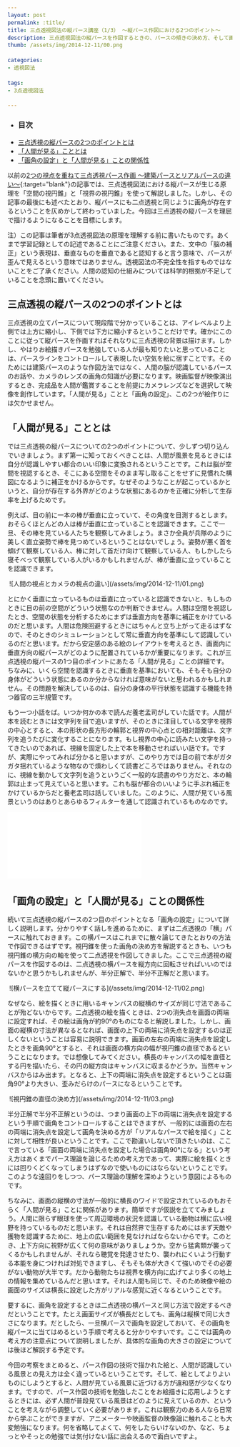 ```yaml
---
layout: post
permalink: :title/
title: 三点透視図法の縦パース講座（1/3） 〜縦パース作図における2つのポイント〜
description: 三点透視図法の縦パースを作図するときの、パースの傾きの決め方、そして画角の設定の仕方を考えるための準備をしています。
thumb: /assets/img/2014-12-11/00.png

categories:
- 透視図法

tags:
- 3点透視図法

---
```


- ### 目次
- [三点透視の縦パースの2つのポイントとは](#三点透視の縦パースの2つのポイントとは)
- [「人間が見る」こととは](#人間が見ることとは)
- [「画角の設定」と「人間が見る」ことの関係性](#「画角の設定」と「人間が見る」ことの関係性)


以前の[2つの視点を重ねて三点透視パース作画 〜建築パースとリアルパースの違い〜](/3point-perspective-which-used-the-viewing-cone/index.html){:target="blank"}の記事では、三点透視図法における縦パースが生じる原理を「空間の視円錐」と「視界の視円錐」を使って解説しました。しかし、その記事の最後にも述べたとおり、縦パースにも二点透視と同じように画角が存在するということを仄めかして終わっていました。今回は三点透視の縦パースを理屈で描けるようになることを目標にします。

<pp>注）この記事は筆者が3点透視図法の原理を理解する前に書いたものです。あくまで学習記録としての記述であることにご注意ください。また、文中の「脳の補正」という表現は、垂直なものを垂直であると認知すると言う意味で、パースが歪んで見えるという意味ではありません。透視図法の不完全性を指すものではないことをご了承ください。人間の認知の仕組みについては科学的根拠が不足していることを念頭に置いてください。</pp>

## 三点透視の縦パースの2つのポイントとは

三点透視の立てパースについて現段階で分かっていることは、アイレベルより上側では上方に縮小し、下側では下方に縮小するということだけです。確かにこのことに従って縦パースを作画すればそれなりに三点透視の背景は描けます。しかし、やはりお絵描きパースを勉強している人が最も知りたいと思っていることは、パースラインをコントロールして表現したい空気を絵に宿すことです。そのためには建築パースのような作図方法ではなく、人間の脳が認識しているパースのお話や、カメラのレンズの画角の知識が必要になります。映画監督が映像演出するとき、完成品を人間が鑑賞することを前提にカメラレンズなどを選択して映像を創作しています。「人間が見る」ことと「画角の設定」、この2つが絵作りには欠かせません。

## 「人間が見る」こととは

では三点透視の縦パースについての2つのポイントについて、少しずつ切り込んでいきましょう。まず第一に知っておくべきことは、人間が風景を見るときには自分が認識しやすい都合のいい印象に変換されるということです。これは脳が空間を視認するとき、そこにある空間をそのまま写し取ることをせずに見慣れた構図になるように補正をかけるからです。なぜそのようなことが起こっているかというと、自分が存在する外界がどのような状態にあるのかを正確に分析して生存率を上げるためです。

例えば、目の前に一本の棒が垂直に立っていて、その角度を目測するとします。おそらくほとんどの人は棒が垂直に立っていることを認識できます。ここで一旦、その棒を見ている人たちを観察してみましょう。まさか全員が兵隊のように美しく直立姿勢で棒を見つめているということはないでしょう。姿勢が悪く首を傾げて観察している人、棒に対して首だけ向けて観察している人、もしかしたら寝そべって観察している人がいるかもしれませんが、棒が垂直に立っていることを認識できます。

<img src="01.png" alt="" />
![人間の視点とカメラの視点の違い](/assets/img/2014-12-11/01.png)

とにかく垂直に立っているものは垂直に立っていると認識できないと、もしものときに目の前の空間がどういう状態なのか判断できません。人間は空間を視認したとき、空間の状態を分析するためにまずは垂直方向を基準に補正をかけているのだと思います。人間は危険回避するときにはちゃんと立ち上がって走るはずなので、そのときのシミュレーションとして常に垂直方向を基準にして認識しているのだと思います。だから安定感のある絵のレイアウトを考えるとき、画面内に垂直方向の縦パースがどのように配置されているかが重要になります。これが三点透視の縦パースの1つ目のポイントにあたる「人間が見る」ことの詳細です。ちなみに、いくら空間を認識するときに垂直を基準においても、そもそも自分の身体がどういう状態にあるのか分からなければ意味がないと思われるかもしれません。その問題を解決しているのは、自分の身体の平行状態を認識する機能を持つ器官の三半規管です。

もう一つ小話をば。いつか何かの本で読んだ養老孟司がしていた話です。人間が本を読むときには文字列を目で追いますが、そのときに注目している文字を視界の中心とすると、本の形状の長方形の輪郭と視界の中心点との相対距離は、文字列を追うたびに変化することになります。もし視界の中心に読みたい文字を持ってきたいのであれば、視線を固定した上で本を移動させればいい話です。ですが、実際にやってみれば分かると思いますが、このやり方では目の前で本がガタガタ揺れているような物なので煩わしくて読書どころではありません。それなのに、視線を動かして文字列を追うというごく一般的な読書のやり方だと、本の輪郭は止まって見えていると思います。これも脳が都合のいいように手ぶれ補正をかけているからだと養老孟司は話していました。このように、人間が見ている風景というのはありとあらゆるフィルターを通して認識されているものなのです。

<iframe class="article-iframe" src="//www.youtube.com/embed/1wKtPYyZnoM" frameborder="0" allowfullscreen></iframe>

## 「画角の設定」と「人間が見る」ことの関係性

続いて三点透視の縦パースの2つ目のポイントとなる「画角の設定」について詳しく説明します。分かりやすく話しを進めるために、まずは二点透視の「横」パースに触れておきます。この横パースはこれまでに散々論じてきたとおりの方法で作図できるはずです。視円錐を使った画角の決め方を解説するときも、いつも視円錐の横方向の軸を使って二点透視を作図してきました。ここで三点透視の縦パースを作図するのは、二点透視の横パースを縦方向に回転させればいいのではないかと思うかもしれませんが、半分正解で、半分不正解だと思います。

<img src="02.png" alt="" />
![横パースを立てて縦パースにする](/assets/img/2014-12-11/02.png)

なぜなら、絵を描くときに用いるキャンバスの縦横のサイズが同じ寸法であることが殆どないからです。二点透視の絵を描くときは、2つの消失点を画面の両端に設定すれば、その絵は画角が約90°のものになると解説しました。しかし、画面の縦横の寸法が異なるとなれば、画面の上下の両端に消失点を設定するのは正しくないということは容易に説明できます。画面の左右の両端に消失点を設定したときを画角90°とすると、それは画面の横方向の幅が視円錐の直径であるということになります。では想像してみてください。横長のキャンバスの幅を直径とする円を描いたら、その円の縦方向はキャンバスに収まるかどうか。当然キャンバスからはみ出ます。となると、上下の両端に消失点を設定するということは画角90°より大きい、歪みだらけのパースになるということです。

<img src="03.png" alt="" />
![視円錐の直径の決め方](/assets/img/2014-12-11/03.png)

半分正解で半分不正解というのは、つまり画面の上下の両端に消失点を設定するという手順で画角をコントロールすることはできますが、一般的には画面の左右の両端に消失点を設定して画角を決める方が「リアルなパースで絵を描く」ことに対して相性が良いということです。ここで勘違いしないで頂きたいのは、ここで言っている「画面の両端に消失点を設定した場合は画角90°になる」という考え方はあくまでパース理論を論じるための考え方であって、実際に絵を描くときには回りくどくなってしまうはずなので使いものにはならないということです。このような遠回りをしつつ、パース理論の理解を深めようという意図によるものです。

ちなみに、画面の縦横の寸法が一般的に横長のワイドで設定されているのもおそらく「人間が見る」ことに関係があります。簡単ですが仮説を立ててみましょう。人間に限らず眼球を使って周辺環境の状況を認識している動物は横に広い視野を持っているものだと思います。それは自然界で生存するためにはまず天敵や獲物を認識するために、地上の広い範囲を見なければならないからです。このとき、上下方向に視野が広くて何の意味がありましょうか。空から猛禽類が襲ってくるかもしれませんが、それなら聴覚を発達させたり、襲われにくいよう行動する本能を身につければ対処できますし、そもそも体が大きくて強いのでその必要がない動物が大半です。だから動物たちは視界を横方向に広げてより多くの地上の情報を集めているんだと思います。それは人間も同じで、そのため映像や絵の画面のサイズは横長に設定した方がリアルな感覚に近くなるということです。

要するに、画角を設定するときは二点透視の横パースと同じ方法で設定するべきだということです。たとえ画面サイズが横長だとしても、画角は縦横で同じ大きさになります。だとしたら、一旦横パースで画角を設定しておいて、その画角を縦パースに当てはめるという手順で考えると分かりやすいです。ここでは画角の考え方の注意点について説明しましたが、具体的な画角の大きさの設定については後ほど解説する予定です。

今回の考察をまとめると、パース作図の技術で描かれた絵と、人間が認識している風景との見え方は全く違っているということです。そして、絵としてよりよいものにしようとすると、人間が見ている風景に近づける方が違和感が少なくなります。ですので、パース作図の技術を勉強したことをお絵描きに応用しようとするときには、必ず人間が普段見ている風景はどのように見えているのか、ということを考えながら調整していく必要があります。これは観察力のある人なら日常から学ぶことができますが、アニメーターや映画監督の映像論に触れることも大変勉強になります。何を省略してよくて、何をしたらいけないのか、など、ちょっとやそっとの勉強では気付けない話に出会えるので面白いですよ。
